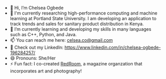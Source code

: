 - 👋 Hi, I’m Chelsea Ogbede
- 👀 I'm currently researching high-performance computing and machine learning at Portland State University. I am developing an application to track trends and sales for sanitary product distribution in Kenya.
- 🌱 I’m currently learning and developing my skills in many languages such as C++, Python, and Java.
- 📫 You can reach me here: celsea.co@gmail.com
- 🐰 Check out my LinkedIn: https://www.linkedin.com/in/chelsea-ogbede-196284257/ 
- 😄 Pronouns: She/Her
- ⚡ Fun fact: I co-created [RedRoom](https://redroomdis.wordpress.com/homepage/?frame-nonce=a1d99cc100), a magazine organzation that incorporates art and photography!

<!---
Zirimm/Zirimm is a ✨ special ✨ repository because its `README.md` (this file) appears on your GitHub profile.
You can click the Preview link to take a look at your changes.
--->
